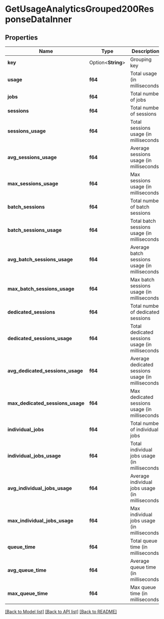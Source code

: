 # GetUsageAnalyticsGrouped200ResponseDataInner

## Properties

Name | Type | Description | Notes
------------ | ------------- | ------------- | -------------
**key** | Option<**String**> | Grouping key | 
**usage** | **f64** | Total usage (in milliseconds) | 
**jobs** | **f64** | Total number of jobs | 
**sessions** | **f64** | Total number of sessions | 
**sessions_usage** | **f64** | Total sessions usage (in milliseconds) | 
**avg_sessions_usage** | **f64** | Average sessions usage (in milliseconds) | 
**max_sessions_usage** | **f64** | Max sessions usage (in milliseconds) | 
**batch_sessions** | **f64** | Total number of batch sessions | 
**batch_sessions_usage** | **f64** | Total batch sessions usage (in milliseconds) | 
**avg_batch_sessions_usage** | **f64** | Average batch sessions usage (in milliseconds) | 
**max_batch_sessions_usage** | **f64** | Max batch sessions usage (in milliseconds) | 
**dedicated_sessions** | **f64** | Total number of dedicated sessions | 
**dedicated_sessions_usage** | **f64** | Total dedicated sessions usage (in milliseconds) | 
**avg_dedicated_sessions_usage** | **f64** | Average dedicated sessions usage (in milliseconds) | 
**max_dedicated_sessions_usage** | **f64** | Max dedicated sessions usage (in milliseconds) | 
**individual_jobs** | **f64** | Total number of individual jobs | 
**individual_jobs_usage** | **f64** | Total individual jobs usage  (in milliseconds) | 
**avg_individual_jobs_usage** | **f64** | Average individual jobs usage  (in milliseconds) | 
**max_individual_jobs_usage** | **f64** | Max individual jobs usage (in milliseconds) | 
**queue_time** | **f64** | Total queue time (in milliseconds) | 
**avg_queue_time** | **f64** | Average queue time (in milliseconds) | 
**max_queue_time** | **f64** | Max queue time  (in milliseconds) | 

[[Back to Model list]](../README.md#documentation-for-models) [[Back to API list]](../README.md#documentation-for-api-endpoints) [[Back to README]](../README.md)



